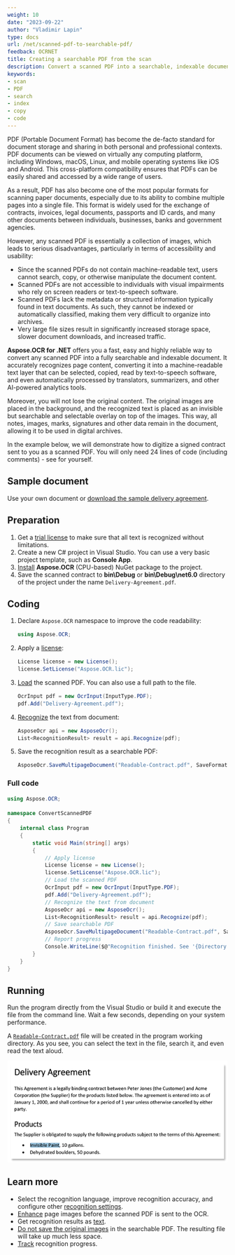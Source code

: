 ```yaml
---
weight: 10
date: "2023-09-22"
author: "Vladimir Lapin"
type: docs
url: /net/scanned-pdf-to-searchable-pdf/
feedback: OCRNET
title: Creating a searchable PDF from the scan
description: Convert a scanned PDF into a searchable, indexable document from which you can select and copy text.
keywords:
- scan
- PDF
- search
- index
- copy
- code
---
```


PDF (Portable Document Format) has become the de-facto standard for document storage and sharing in both personal and professional contexts. PDF documents can be viewed on virtually any computing platform, including Windows, macOS, Linux, and mobile operating systems like iOS and Android. This cross-platform compatibility ensures that PDFs can be easily shared and accessed by a wide range of users.

As a result, PDF has also become one of the most popular formats for scanning paper documents, especially due to its ability to combine multiple pages into a single file. This format is widely used for the exchange of contracts, invoices, legal documents, passports and ID cards, and many other documents between individuals, businesses, banks and government agencies.

However, any scanned PDF is essentially a collection of images, which leads to serious disadvantages, particularly in terms of accessibility and usability:

- Since the scanned PDFs do not contain machine-readable text, users cannot search, copy, or otherwise manipulate the document content.
- Scanned PDFs are not accessible to individuals with visual impairments who rely on screen readers or text-to-speech software.
- Scanned PDFs lack the metadata or structured information typically found in text documents. As such, they cannot be indexed or automatically classified, making them very difficult to organize into archives.
- Very large file sizes result in significantly increased storage space, slower document downloads, and increased traffic.

**Aspose.OCR for .NET** offers you a fast, easy and highly reliable way to convert any scanned PDF into a fully searchable and indexable document. It accurately recognizes page content, converting it into a machine-readable text layer that can be selected, copied, read by text-to-speech software, and even automatically processed by translators, summarizers, and other AI-powered analytics tools.

Moreover, you will not lose the original content. The original images are placed in the background, and the recognized text is placed as an invisible but searchable and selectable overlay on top of the images. This way, all notes, images, marks, signatures and other data remain in the document, allowing it to be used in digital archives.

In the example below, we will demonstrate how to digitize a signed contract sent to you as a scanned PDF. You will only need 24 lines of code (including comments) - see for yourself.

## Sample document

Use your own document or [download the sample delivery agreement](Delivery-Agreement.pdf).

## Preparation

1. Get a [trial license](/ocr/net/licensing/) to make sure that all text is recognized without limitations.
2. Create a new C# project in Visual Studio. You can use a very basic project template, such as **Console App**.
3. [Install](/ocr/net/installation/) **Aspose.OCR** (CPU-based) NuGet package to the project.
4. Save the scanned contract to **bin\\Debug** or **bin\\Debug\\net6.0** directory of the project under the name `Delivery-Agreement.pdf`.

## Coding

1. Declare `Aspose.OCR` namespace to improve the code readability:
   ```csharp
   using Aspose.OCR;
   ```
2. Apply a [license](/ocr/net/licensing/#applying-a-developer-or-site-license):
   ```csharp
   License license = new License();
   license.SetLicense("Aspose.OCR.lic");
   ```
3. [Load](/ocr/net/ocrinput/) the scanned PDF. You can also use a full path to the file.
   ```csharp
   OcrInput pdf = new OcrInput(InputType.PDF);
   pdf.Add("Delivery-Agreement.pdf");
   ```
4. [Recognize](/ocr/net/recognition/) the text from document:
   ```csharp
   AsposeOcr api = new AsposeOcr();
   List<RecognitionResult> result = api.Recognize(pdf);
   ```
5. Save the recognition result as a searchable PDF:
   ```csharp
   AsposeOcr.SaveMultipageDocument("Readable-Contract.pdf", SaveFormat.Pdf, result);
   ```

### Full code

```csharp
using Aspose.OCR;

namespace ConvertScannedPDF
{
	internal class Program
	{
		static void Main(string[] args)
		{
			// Apply license
			License license = new License();
			license.SetLicense("Aspose.OCR.lic");
			// Load the scanned PDF
			OcrInput pdf = new OcrInput(InputType.PDF);
			pdf.Add("Delivery-Agreement.pdf");
			// Recognize the text from document
			AsposeOcr api = new AsposeOcr();
			List<RecognitionResult> result = api.Recognize(pdf);
			// Save searchable PDF
			AsposeOcr.SaveMultipageDocument("Readable-Contract.pdf", SaveFormat.Pdf, result);
			// Report progress
			Console.WriteLine($@"Recognition finished. See '{Directory.GetCurrentDirectory()}\Readable-Contract.pdf'.");
		}
	}
}
```

## Running

Run the program directly from the Visual Studio or build it and execute the file from the command line. Wait a few seconds, depending on your system performance.

A [`Readable-Contract.pdf`](Readable-Contract.pdf) file will be created in the program working directory. As you see, you can select the text in the file, search it, and even read the text aloud.

![Searchable PDF](searchable-pdf-demo.png)

## Learn more

- Select the recognition language, improve recognition accuracy, and configure other [recognition settings](/ocr/net/recognition-settings-common/).
- [Enhance](/ocr/net/image-processing/) page images before the scanned PDF is sent to the OCR.
- Get recognition results as [text](/ocr/net/save-text/).
- [Do not save the original images](/ocr/net/save-searchable-pdf/) in the searchable PDF. The resulting file will take up much less space.
- [Track](/ocr/net/track-progress/) recognition progress.
